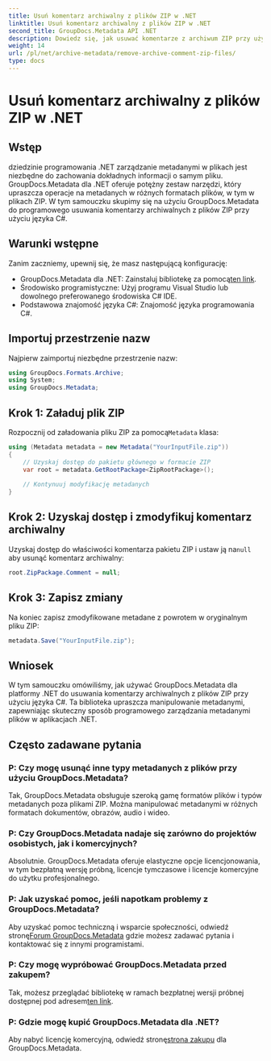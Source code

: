 ```yaml
---
title: Usuń komentarz archiwalny z plików ZIP w .NET
linktitle: Usuń komentarz archiwalny z plików ZIP w .NET
second_title: GroupDocs.Metadata API .NET
description: Dowiedz się, jak usuwać komentarze z archiwum ZIP przy użyciu GroupDocs.Metadata dla .NET. Zwiększ swoje umiejętności zarządzania metadanymi.
weight: 14
url: /pl/net/archive-metadata/remove-archive-comment-zip-files/
type: docs
---
```

# Usuń komentarz archiwalny z plików ZIP w .NET

## Wstęp
dziedzinie programowania .NET zarządzanie metadanymi w plikach jest niezbędne do zachowania dokładnych informacji o samym pliku. GroupDocs.Metadata dla .NET oferuje potężny zestaw narzędzi, który upraszcza operacje na metadanych w różnych formatach plików, w tym w plikach ZIP. W tym samouczku skupimy się na użyciu GroupDocs.Metadata do programowego usuwania komentarzy archiwalnych z plików ZIP przy użyciu języka C#. 
## Warunki wstępne
Zanim zaczniemy, upewnij się, że masz następującą konfigurację:
-  GroupDocs.Metadata dla .NET: Zainstaluj bibliotekę za pomocą[ten link](https://releases.groupdocs.com/metadata/net/).
- Środowisko programistyczne: Użyj programu Visual Studio lub dowolnego preferowanego środowiska C# IDE.
- Podstawowa znajomość języka C#: Znajomość języka programowania C#.

## Importuj przestrzenie nazw
Najpierw zaimportuj niezbędne przestrzenie nazw:
```csharp
using GroupDocs.Formats.Archive;
using System;
using GroupDocs.Metadata;
```

## Krok 1: Załaduj plik ZIP
 Rozpocznij od załadowania pliku ZIP za pomocą`Metadata` klasa:
```csharp
using (Metadata metadata = new Metadata("YourInputFile.zip"))
{
    // Uzyskaj dostęp do pakietu głównego w formacie ZIP
    var root = metadata.GetRootPackage<ZipRootPackage>();
    
    // Kontynuuj modyfikację metadanych
}
```
## Krok 2: Uzyskaj dostęp i zmodyfikuj komentarz archiwalny
Uzyskaj dostęp do właściwości komentarza pakietu ZIP i ustaw ją na`null` aby usunąć komentarz archiwalny:
```csharp
root.ZipPackage.Comment = null;
```
## Krok 3: Zapisz zmiany
Na koniec zapisz zmodyfikowane metadane z powrotem w oryginalnym pliku ZIP:
```csharp
metadata.Save("YourInputFile.zip");
```

## Wniosek
W tym samouczku omówiliśmy, jak używać GroupDocs.Metadata dla platformy .NET do usuwania komentarzy archiwalnych z plików ZIP przy użyciu języka C#. Ta biblioteka upraszcza manipulowanie metadanymi, zapewniając skuteczny sposób programowego zarządzania metadanymi plików w aplikacjach .NET.

## Często zadawane pytania
### P: Czy mogę usunąć inne typy metadanych z plików przy użyciu GroupDocs.Metadata?
Tak, GroupDocs.Metadata obsługuje szeroką gamę formatów plików i typów metadanych poza plikami ZIP. Można manipulować metadanymi w różnych formatach dokumentów, obrazów, audio i wideo.
### P: Czy GroupDocs.Metadata nadaje się zarówno do projektów osobistych, jak i komercyjnych?
Absolutnie. GroupDocs.Metadata oferuje elastyczne opcje licencjonowania, w tym bezpłatną wersję próbną, licencje tymczasowe i licencje komercyjne do użytku profesjonalnego.
### P: Jak uzyskać pomoc, jeśli napotkam problemy z GroupDocs.Metadata?
 Aby uzyskać pomoc techniczną i wsparcie społeczności, odwiedź stronę[Forum GroupDocs.Metadata](https://forum.groupdocs.com/c/metadata/14) gdzie możesz zadawać pytania i kontaktować się z innymi programistami.
### P: Czy mogę wypróbować GroupDocs.Metadata przed zakupem?
 Tak, możesz przeglądać bibliotekę w ramach bezpłatnej wersji próbnej dostępnej pod adresem[ten link](https://releases.groupdocs.com/).
### P: Gdzie mogę kupić GroupDocs.Metadata dla .NET?
 Aby nabyć licencję komercyjną, odwiedź stronę[strona zakupu](https://purchase.groupdocs.com/buy) dla GroupDocs.Metadata.
